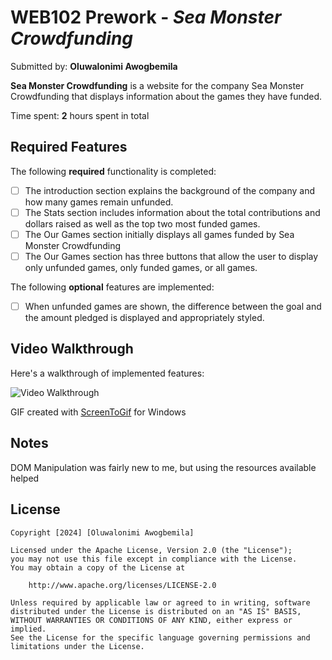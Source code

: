 # WEB102 Prework - *Sea Monster Crowdfunding*

Submitted by: **Oluwalonimi Awogbemila**

**Sea Monster Crowdfunding** is a website for the company Sea Monster Crowdfunding that displays information about the games they have funded.

Time spent: **2** hours spent in total

## Required Features

The following **required** functionality is completed:

* [ ] The introduction section explains the background of the company and how many games remain unfunded.
* [ ] The Stats section includes information about the total contributions and dollars raised as well as the top two most funded games.
* [ ] The Our Games section initially displays all games funded by Sea Monster Crowdfunding
* [ ] The Our Games section has three buttons that allow the user to display only unfunded games, only funded games, or all games.

The following **optional** features are implemented:

* [ ] When unfunded games are shown, the difference between the goal and the amount pledged is displayed and appropriately styled.

## Video Walkthrough

Here's a walkthrough of implemented features:

<img src='https://imgur.com/a/crt64ze.gif' title='Video Walkthrough' width='' alt='Video Walkthrough' />


GIF created with [ScreenToGif](https://www.screentogif.com/) for Windows


## Notes
DOM Manipulation was fairly new to me, but using the resources available helped


## License

    Copyright [2024] [Oluwalonimi Awogbemila]

    Licensed under the Apache License, Version 2.0 (the "License");
    you may not use this file except in compliance with the License.
    You may obtain a copy of the License at

        http://www.apache.org/licenses/LICENSE-2.0

    Unless required by applicable law or agreed to in writing, software
    distributed under the License is distributed on an "AS IS" BASIS,
    WITHOUT WARRANTIES OR CONDITIONS OF ANY KIND, either express or implied.
    See the License for the specific language governing permissions and
    limitations under the License.
